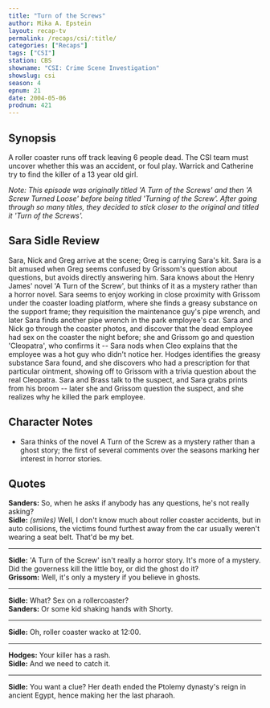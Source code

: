 ```yaml
---
title: "Turn of the Screws"
author: Mika A. Epstein
layout: recap-tv
permalink: /recaps/csi/:title/
categories: ["Recaps"]
tags: ["CSI"]
station: CBS
showname: "CSI: Crime Scene Investigation"
showslug: csi
season: 4  
epnum: 21
date: 2004-05-06
prodnum: 421  
---
```


## Synopsis

A roller coaster runs off track leaving 6 people dead. The CSI team must uncover whether this was an accident, or foul play. Warrick and Catherine try to find the killer of a 13 year old girl.

_Note: This episode was originally titled 'A Turn of the Screws' and then 'A Screw Turned Loose' before being titled 'Turning of the Screw'. After going through so many titles, they decided to stick closer to the original and titled it 'Turn of the Screws'._

## Sara Sidle Review

Sara, Nick and Greg arrive at the scene; Greg is carrying Sara's kit. Sara is a bit amused when Greg seems confused by Grissom's question about questions, but avoids directly answering him. Sara knows about the Henry James' novel 'A Turn of the Screw', but thinks of it as a mystery rather than a horror novel. Sara seems to enjoy working in close proximity with Grissom under the coaster loading platform, where she finds a greasy substance on the support frame; they requisition the maintenance guy's pipe wrench, and later Sara finds another pipe wrench in the park employee's car. Sara and Nick go through the coaster photos, and discover that the dead employee had sex on the coaster the night before; she and Grissom go and question 'Cleopatra', who confirms it -- Sara nods when Cleo explains that the employee was a hot guy who didn't notice her. Hodges identifies the greasy substance Sara found, and she discovers who had a prescription for that particular ointment, showing off to Grissom with a trivia question about the real Cleopatra. Sara and Brass talk to the suspect, and Sara grabs prints from his broom -- later she and Grissom question the suspect, and she realizes why he killed the park employee.

## Character Notes

* Sara thinks of the novel A Turn of the Screw as a mystery rather than a ghost story; the first of several comments over the seasons marking her interest in horror stories.

## Quotes

**Sanders:** So, when he asks if anybody has any questions, he's not really asking?  
**Sidle:** _(smiles)_ Well, I don't know much about roller coaster accidents, but in auto collisions, the victims found furthest away from the car usually weren't wearing a seat belt. That'd be my bet.  

- - -

**Sidle:** 'A Turn of the Screw' isn't really a horror story. It's more of a mystery. Did the governess kill the little boy, or did the ghost do it?  
**Grissom:** Well, it's only a mystery if you believe in ghosts.  

- - -

**Sidle:** What? Sex on a rollercoaster?  
**Sanders:** Or some kid shaking hands with Shorty.  

- - -

**Sidle:** Oh, roller coaster wacko at 12:00.
  

- - -

**Hodges:** Your killer has a rash.  
**Sidle:** And we need to catch it.  

- - -

**Sidle:** You want a clue? Her death ended the Ptolemy dynasty's reign in ancient Egypt, hence making her the last pharaoh.
